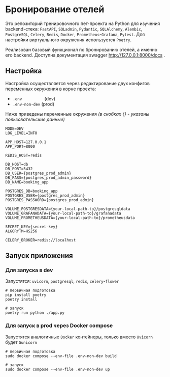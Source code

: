 # Бронирование отелей
Это репозиторий тренировочного пет-проекта на Python для изучения backend-стека: `FastAPI`, `SQLadmin`, `Pydantic`, `SQLAlchemy`, `Alembic`, `PostgreSQL`, `Celery`, `Redis`, `Docker`, `Prometheus`-`Grafana`, `Pytest`. Для настройки виртуального окружения используется `Poetry`.

Реализован базовый функционал по бронированию отелей, а именно его backend.
Доступна документация swagger http://127.0.0.1:8000/docs .


## Настройка
Настройка осуществляется через редактирование двух конфигов переменных окружения в корне проекта:
- `.env`&nbsp;&nbsp;&nbsp;&nbsp;&nbsp;&nbsp;&nbsp;&nbsp;&nbsp;&nbsp;&nbsp;&nbsp;&nbsp;&nbsp;&nbsp;&nbsp;&nbsp;&nbsp;(dev)
- `.env-non-dev` (prod)

Ниже приведены переменные окружения *(в скобках {} - указаны пользовательские данные)*
```
MODE=DEV
LOG_LEVEL=INFO

APP_HOST=127.0.0.1
APP_PORT=8000

REDIS_HOST=redis

DB_HOST=db
DB_PORT=5432
DB_USER={postgres_prod_admin}
DB_PASS={postgres_prod_admin_password}
DB_NAME=booking_app

POSTGRES_DB=booking_app
POSTGRES_USER={postgres_prod_admin}
POSTGRES_PASSWORD={postgres_prod_admin}

VOLUME_POSTGRESDATA={your-local-path-to}/postgresqldata
VOLUME_GRAFANADATA={your-local-path-to}/grafanadata
VOLUME_PROMETHEUSDATA={your-local-path-to}/prometheusdata

SECRET_KEY={secret-key}
ALGORYTM=HS256

CELERY_BROKER=redis://localhost
```

## Запуск приложения
### Для запуска в dev
Запустятся: `uvicorn`, `postgresql`, `redis`, `celery`-`flower`
```
# первичная подготовка
pip install poetry
poetry install

# запуск
poetry run python ./app.py
```

### Для запуск в prod через Docker compose
Запустятся аналогичные `Docker` контейнеры, только вместо `Uvicorn` будет `Gunicorn`
```
# первичная подготовка
sudo docker compose --env-file .env-non-dev build

# запуск
sudo docker compose --env-file .env-non-dev up
```
